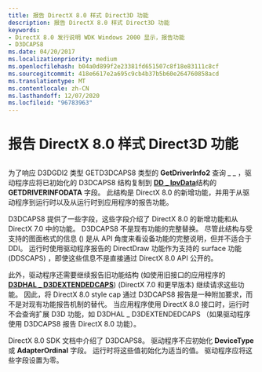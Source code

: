 ```yaml
---
title: 报告 DirectX 8.0 样式 Direct3D 功能
description: 报告 DirectX 8.0 样式 Direct3D 功能
keywords:
- DirectX 8.0 发行说明 WDK Windows 2000 显示，报告功能
- D3DCAPS8
ms.date: 04/20/2017
ms.localizationpriority: medium
ms.openlocfilehash: b04a0d899f2e23381fd651507c8f18e83111c8cf
ms.sourcegitcommit: 418e6617e2a695c9cb4b37b5b60e264760858acd
ms.translationtype: MT
ms.contentlocale: zh-CN
ms.lasthandoff: 12/07/2020
ms.locfileid: "96783963"
---
```

# <a name="reporting-directx-80-style-direct3d-capabilities"></a>报告 DirectX 8.0 样式 Direct3D 功能


## <span id="ddk_reporting_directx_8_0_style_direct3d_capabilities_gg"></span><span id="DDK_REPORTING_DIRECTX_8_0_STYLE_DIRECT3D_CAPABILITIES_GG"></span>


为了响应 D3DGDI2 类型 GETD3DCAPS8 类型的 **GetDriverInfo2** 查询 \_ \_ ，驱动程序应将已初始化的 D3DCAPS8 结构复制到 [**DD \_ lpvData**](/windows/win32/api/ddrawint/ns-ddrawint-dd_getdriverinfodata)结构的 **GETDRIVERINFODATA** 字段。 此结构是 DirectX 8.0 的新增功能，并用于从驱动程序到运行时以及从运行时到应用程序的报告功能。

D3DCAPS8 提供了一些字段，这些字段介绍了 DirectX 8.0 的新增功能和从 DirectX 7.0 中的功能。 D3DCAPS8 不是现有功能的完整替换。 尽管此结构与受支持的图面格式的信息 () 是从 API 角度来看设备功能的完整说明，但并不适合于 DDI。 运行时使用驱动程序报告的 DirectDraw 功能作为支持的 surface 功能 (DDSCAPS) ，即使这些信息不是直接通过 DirectX 8.0 API 公开的。

此外，驱动程序还需要继续报告旧功能结构 (如使用旧接口的应用程序的 [**D3DHAL \_ D3DEXTENDEDCAPS**](/windows-hardware/drivers/ddi/d3dhal/ns-d3dhal-_d3dhal_d3dextendedcaps))  (DirectX 7.0 和更早版本) 继续请求这些功能。 因此，将 DirectX 8.0 style cap 通过 D3DCAPS8 报告是一种附加要求，而不是对现有功能报告机制的替代。 当应用程序使用 DirectX 8.0 接口时，运行时不会查询扩展 D3D 功能，如 D3DHAL \_ D3DEXTENDEDCAPS （如果驱动程序使用 D3DCAPS8 报告 DirectX 8.0 功能）。

DirectX 8.0 SDK 文档中介绍了 D3DCAPS8。 驱动程序不应初始化 **DeviceType** 或 **AdapterOrdinal** 字段。 运行时将这些值初始化为适当的值。 驱动程序应将这些字段设置为零。

 

